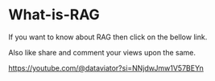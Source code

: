 # What-is-RAG
If you want to know about RAG then click on the bellow link.

Also like share and comment your views upon the same.

https://youtube.com/@dataviator?si=NNjdwJmw1V57BEYn
